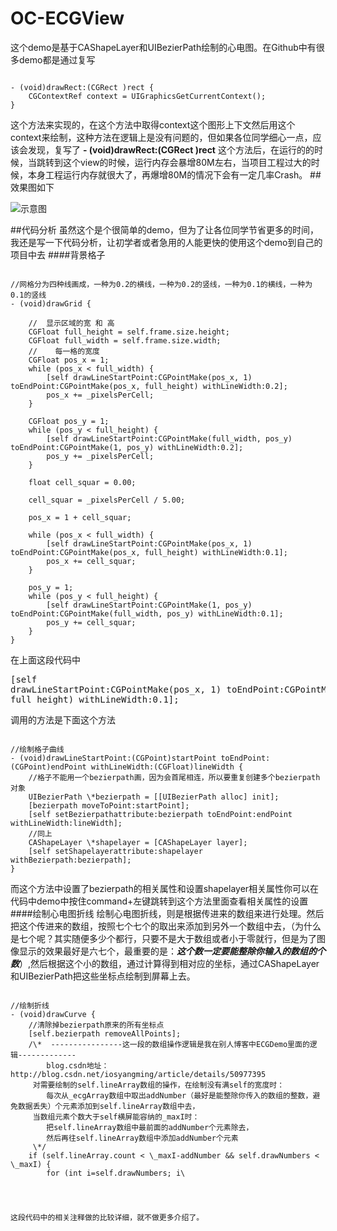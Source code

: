 # OC-ECGView
这个demo是基于CAShapeLayer和UIBezierPath绘制的心电图。在Github中有很多demo都是通过复写
<pre><code>
- (void)drawRect:(CGRect )rect {
	CGContextRef context = UIGraphicsGetCurrentContext();
}
</code></pre>
这个方法来实现的，在这个方法中取得context这个图形上下文然后用这个context来绘制，这种方法在逻辑上是没有问题的，但如果各位同学细心一点，应该会发现，复写了 **- (void)drawRect:(CGRect )rect** 这个方法后，在运行的的时候，当跳转到这个view的时候，运行内存会暴增80M左右，当项目工程过大的时候，本身工程运行内存就很大了，再爆增80M的情况下会有一定几率Crash。
##效果图如下

![示意图](https://github.com/xuxichen/OC-ECGView/raw/master/Demo.gif)

##代码分析
虽然这个是个很简单的demo，但为了让各位同学节省更多的时间，我还是写一下代码分析，让初学者或者急用的人能更快的使用这个demo到自己的项目中去
####背景格子
<pre><code>
//网格分为四种线画成，一种为0.2的横线，一种为0.2的竖线，一种为0.1的横线，一种为0.1的竖线
- (void)drawGrid {

    //  显示区域的宽 和 高
    CGFloat full_height = self.frame.size.height;
    CGFloat full_width = self.frame.size.width;
    //    每一格的宽度
    CGFloat pos_x = 1;
    while (pos_x < full_width) {
        [self drawLineStartPoint:CGPointMake(pos_x, 1) toEndPoint:CGPointMake(pos_x, full_height) withLineWidth:0.2];
        pos_x += _pixelsPerCell;
    }
    
    CGFloat pos_y = 1;
    while (pos_y < full_height) {
        [self drawLineStartPoint:CGPointMake(full_width, pos_y) toEndPoint:CGPointMake(1, pos_y) withLineWidth:0.2];
        pos_y += _pixelsPerCell;
    }
    
    float cell_squar = 0.00;
    
    cell_squar = _pixelsPerCell / 5.00;
    
    pos_x = 1 + cell_squar;
    
    while (pos_x < full_width) {
        [self drawLineStartPoint:CGPointMake(pos_x, 1) toEndPoint:CGPointMake(pos_x, full_height) withLineWidth:0.1];
        pos_x += cell_squar;
    }
    
    pos_y = 1;
    while (pos_y < full_height) {
        [self drawLineStartPoint:CGPointMake(1, pos_y) toEndPoint:CGPointMake(full_width, pos_y) withLineWidth:0.1];
        pos_y += cell_squar;
    }
}
</code></pre>
在上面这段代码中<pre><code></code>[self drawLineStartPoint:CGPointMake(pos_x, 1) toEndPoint:CGPointMake(pos_x, full_height) withLineWidth:0.1];</pre>调用的方法是下面这个方法
<pre><code>
//绘制格子曲线
- (void)drawLineStartPoint:(CGPoint)startPoint toEndPoint:(CGPoint)endPoint withLineWidth:(CGFloat)lineWidth {
    //格子不能用一个bezierpath画，因为会首尾相连，所以要重复创建多个bezierpath对象
    UIBezierPath \*bezierpath = [[UIBezierPath alloc] init];
    [bezierpath moveToPoint:startPoint];
    [self setBezierpathattribute:bezierpath toEndPoint:endPoint withLineWidth:lineWidth];
    //同上
    CAShapeLayer \*shapelayer = [CAShapeLayer layer];
    [self setShapelayerattribute:shapelayer withBezierpath:bezierpath];
}
</code></pre>

而这个方法中设置了bezierpath的相关属性和设置shapelayer相关属性你可以在代码中demo中按住command+左键跳转到这个方法里面查看相关属性的设置
####绘制心电图折线
绘制心电图折线，则是根据传进来的数组来进行处理。然后把这个传进来的数组，按照七个七个的取出来添加到另外一个数组中去，（为什么是七个呢？其实随便多少个都行，只要不是大于数组或者小于零就行，但是为了图像显示的效果最好是六七个，最重要的是：***这个数一定要能整除你输入的数组的个数***）,然后根据这个小的数组，通过计算得到相对应的坐标，通过CAShapeLayer和UIBezierPath把这些坐标点绘制到屏幕上去。
<pre><code>
//绘制折线
- (void)drawCurve {
    //清除掉bezierpath原来的所有坐标点
    [self.bezierpath removeAllPoints];
    /\*  ----------------这一段的数组操作逻辑是我在别人博客中ECGDemo里面的逻辑-------------
        blog.csdn地址：http://blog.csdn.net/iosyangming/article/details/50977395
     对需要绘制的self.lineArray数组的操作，在绘制没有满self的宽度时：
        每次从_ecgArray数组中取出addNumber（最好是能整除你传入的数组的整数，避免数据丢失）个元素添加到self.lineArray数组中去，
     当数组元素个数大于self横屏能容纳的_maxI时：
        把self.lineArray数组中最前面的addNumber个元素除去，
        然后再往self.lineArray数组中添加addNumber个元素
     \*/
    if (self.lineArray.count < \_maxI-addNumber && self.drawNumbers < \_maxI) {
        for (int i=self.drawNumbers; i\<self.drawNumbers+addNumber; i++) {
            [self.lineArray addObject: \_ecgArray[i]];
        }
    }else {
        for (int i=0; i\<addNumber; i++) {
            [self.lineArray removeObjectAtIndex:i];
        }
        for (int i=self.drawNumbers; i\<self.drawNumbers+addNumber; i++) {
            [self.lineArray addObject: \_ecgArray[i]];
        }
    }  
    if (self.drawNumbers \< \_ecgArray.count-addNumber) {
        self.drawNumbers+=addNumber;
    }else {
        self.drawNumbers = 0;
    }
    /\* 
     根据self.lineArray数组中的每个值计算出一个相应的CGPoint，然后把这些坐标点绘制到self上
     \*/
    CGFloat firstpointY = self.height\*0.618 - (CGFloat)[self.lineArray[0] floatValue]\*\_scaleValue;
    CGFloat pointX = 0;
    [self.bezierpath moveToPoint:CGPointMake(pointX, firstpointY)];
    for (int i=1; i\<self.lineArray.count; i++) {
        pointX = pointX + self.pointMartin;
        CGFloat pointY = self.height\*0.618 - (CGFloat)[self.lineArray[i] floatValue]\*\_scaleValue;
        if (pointX \< self.width) {
            [self drawLineLineToPoint:CGPointMake(pointX, pointY) withLineWidth:self.penBrushWidth];
        }else {
            pointX = 0;
        }
    }
    [self.layer addSublayer:self.shapelayer];
}
</code></pre>
这段代码中的相关注释做的比较详细，就不做更多介绍了。

